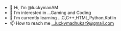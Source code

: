 - 👋 Hi, I’m @luckymanAM
- 👀 I’m interested in ...Gaming and Coding
- 🌱 I’m currently learning ...C,C++,HTML,Python,Kotlin
- 📫 How to reach me ...luckymadhukar9@gmail.com

<!---
luckymanAM/luckymanAM is a ✨ special ✨ repository because its `README.md` (this file) appears on your GitHub profile.
You can click the Preview link to take a look at your changes.
--->
